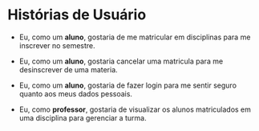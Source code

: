 # Histórias de Usuário

- Eu, como um **aluno**, gostaria de me matricular em disciplinas para me inscrever no semestre.

- Eu, como um **aluno**, gostaria cancelar uma matricula para me desinscrever de uma materia.

- Eu, como um **aluno**, gostaria de fazer login para me sentir seguro quanto aos meus dados pessoais.

- Eu, como **professor**, gostaria de visualizar os alunos matriculados em uma disciplina para gerenciar a turma.

